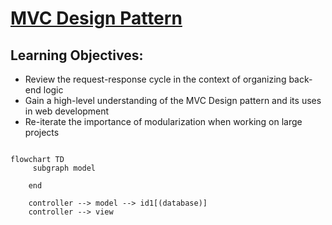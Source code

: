# [MVC Design Pattern](https://login.codingdojo.com/m/315/9533/109115)

## Learning Objectives:

- Review the request-response cycle in the context of organizing back-end logic
- Gain a high-level understanding of the MVC Design pattern and its uses in web development
- Re-iterate the importance of modularization when working on large projects



```mermaid

flowchart TD
     subgraph model

    end

    controller --> model --> id1[(database)]
    controller --> view

```